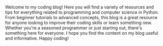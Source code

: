 Welcome to my coding blog! Here you will find a variety of resources and tips for everything related to programming and computer science in Python. From beginner tutorials to advanced concepts, this blog is a great resource for anyone looking to improve their coding skills or learn something new. Whether you're a seasoned programmer or just starting out, there's something here for everyone. I hope you find the content on my blog useful and informative. Happy coding!
